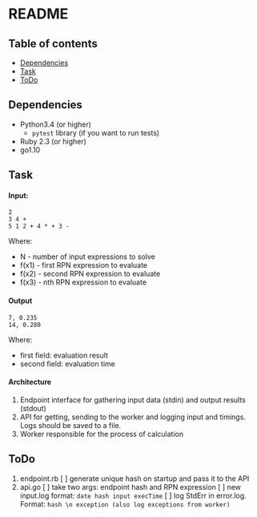 # README

## Table of contents
* [Dependencies](#dependencies)
* [Task](#task)
* [ToDo](#todo)

## Dependencies
- Python3.4 (or higher)
    - `pytest` library (if you want to run tests)
- Ruby 2.3 (or higher)
- go1.10

## Task
#### Input:

```
2
3 4 +
5 1 2 + 4 * + 3 -
```
Where:
- N - number of input expressions to solve
- f(x1) - first RPN expression to evaluate
- f(x2) - second RPN expression to evaluate
- f(x3) - nth RPN expression to evaluate

#### Output
```
7, 0.235
14, 0.280
```
Where:
- first field: evaluation result
- second field: evaluation time

#### Architecture
1. Endpoint interface for gathering input data (stdin) and output results (stdout)
2. API for getting, sending to the worker and logging input and timings. Logs should be
saved to a file.
3. Worker responsible for the process of calculation

## ToDo
1. endpoint.rb
    [ ] generate unique hash on startup and pass it to the API
2. api.go
    [ ] take two args: endpoint hash and RPN expression
    [ ] new input.log format: `date hash input execTime`
    [ ] log StdErr in error.log. Format: `hash \n exception (also log exceptions from worker)`